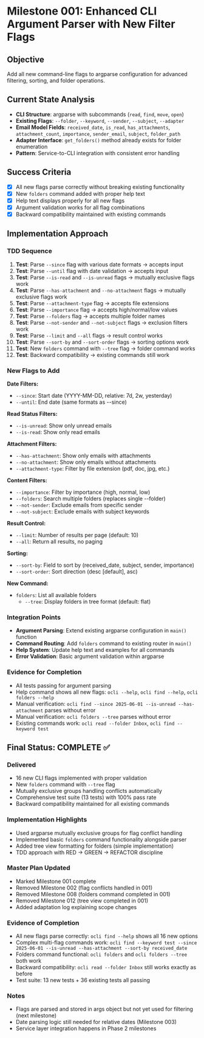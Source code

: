 # Milestone 001: Enhanced CLI Argument Parser with New Filter Flags

## Objective
Add all new command-line flags to argparse configuration for advanced filtering, sorting, and folder operations.

## Current State Analysis
- **CLI Structure**: argparse with subcommands (`read`, `find`, `move`, `open`)
- **Existing Flags**: `--folder`, `--keyword`, `--sender`, `--subject`, `--adapter`
- **Email Model Fields**: `received_date`, `is_read`, `has_attachments`, `attachment_count`, `importance`, `sender_email`, `subject`, `folder_path` 
- **Adapter Interface**: `get_folders()` method already exists for folder enumeration
- **Pattern**: Service-to-CLI integration with consistent error handling

## Success Criteria
- [x] All new flags parse correctly without breaking existing functionality
- [x] New `folders` command added with proper help text
- [x] Help text displays properly for all new flags
- [x] Argument validation works for all flag combinations
- [x] Backward compatibility maintained with existing commands

## Implementation Approach

### TDD Sequence
1. **Test**: Parse `--since` flag with various date formats → accepts input
2. **Test**: Parse `--until` flag with date validation → accepts input  
3. **Test**: Parse `--is-read` and `--is-unread` flags → mutually exclusive flags work
4. **Test**: Parse `--has-attachment` and `--no-attachment` flags → mutually exclusive flags work
5. **Test**: Parse `--attachment-type` flag → accepts file extensions
6. **Test**: Parse `--importance` flag → accepts high/normal/low values
7. **Test**: Parse `--folders` flag → accepts multiple folder names
8. **Test**: Parse `--not-sender` and `--not-subject` flags → exclusion filters work
9. **Test**: Parse `--limit` and `--all` flags → result control works
10. **Test**: Parse `--sort-by` and `--sort-order` flags → sorting options work
11. **Test**: New `folders` command with `--tree` flag → folder command works
12. **Test**: Backward compatibility → existing commands still work

### New Flags to Add

**Date Filters:**
- `--since`: Start date (YYYY-MM-DD, relative: 7d, 2w, yesterday)
- `--until`: End date (same formats as --since)

**Read Status Filters:**
- `--is-unread`: Show only unread emails
- `--is-read`: Show only read emails

**Attachment Filters:**
- `--has-attachment`: Show only emails with attachments
- `--no-attachment`: Show only emails without attachments  
- `--attachment-type`: Filter by file extension (pdf, doc, jpg, etc.)

**Content Filters:**
- `--importance`: Filter by importance (high, normal, low)
- `--folders`: Search multiple folders (replaces single --folder)
- `--not-sender`: Exclude emails from specific sender
- `--not-subject`: Exclude emails with subject keywords

**Result Control:**
- `--limit`: Number of results per page (default: 10)
- `--all`: Return all results, no paging

**Sorting:**
- `--sort-by`: Field to sort by (received_date, subject, sender, importance)
- `--sort-order`: Sort direction (desc [default], asc)

**New Command:**
- `folders`: List all available folders
  - `--tree`: Display folders in tree format (default: flat)

### Integration Points
- **Argument Parsing**: Extend existing argparse configuration in `main()` function
- **Command Routing**: Add `folders` command to existing router in `main()`
- **Help System**: Update help text and examples for all commands
- **Error Validation**: Basic argument validation within argparse

### Evidence for Completion
- All tests passing for argument parsing
- Help command shows all new flags: `ocli --help`, `ocli find --help`, `ocli folders --help`
- Manual verification: `ocli find --since 2025-06-01 --is-unread --has-attachment` parses without error
- Manual verification: `ocli folders --tree` parses without error
- Existing commands work: `ocli read --folder Inbox`, `ocli find --keyword test`

## Final Status: COMPLETE ✅

### Delivered
- 16 new CLI flags implemented with proper validation
- New `folders` command with `--tree` flag
- Mutually exclusive groups handling conflicts automatically
- Comprehensive test suite (13 tests) with 100% pass rate
- Backward compatibility maintained for all existing commands

### Implementation Highlights
- Used argparse mutually exclusive groups for flag conflict handling
- Implemented basic `folders` command functionality alongside parser
- Added tree view formatting for folders (simple implementation)
- TDD approach with RED → GREEN → REFACTOR discipline

### Master Plan Updated
- Marked Milestone 001 complete
- Removed Milestone 002 (flag conflicts handled in 001)
- Removed Milestone 008 (folders command completed in 001)  
- Removed Milestone 012 (tree view completed in 001)
- Added adaptation log explaining scope changes

### Evidence of Completion
- All new flags parse correctly: `ocli find --help` shows all 16 new options
- Complex multi-flag commands work: `ocli find --keyword test --since 2025-06-01 --is-unread --has-attachment --sort-by received_date`
- Folders command functional: `ocli folders` and `ocli folders --tree` both work
- Backward compatibility: `ocli read --folder Inbox` still works exactly as before
- Test suite: 13 new tests + 36 existing tests all passing

### Notes
- Flags are parsed and stored in args object but not yet used for filtering (next milestone)
- Date parsing logic still needed for relative dates (Milestone 003)
- Service layer integration happens in Phase 2 milestones